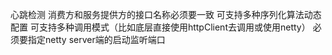 心跳检测
消费方和服务提供方的接口名称必须要一致
可支持多种序列化算法动态配置
可支持多种调用模式（比如底层直接使用httpClient去调用或使用netty）
必须要指定netty server端的启动监听端口
